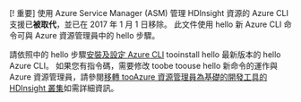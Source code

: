 [! 重要] 使用 Azure Service Manager (ASM) 管理 HDInsight 資源的 Azure CLI 支援已**被取代**，並已在 2017 年 1 月 1 日移除。 此文件使用 hello 新 Azure CLI 命令可與 Azure 資源管理員中的 hello 步驟。

請依照中的 hello 步驟[安裝及設定 Azure CLI](../articles/cli-install-nodejs.md) tooinstall hello 最新版本的 hello Azure CLI。 如果您有指令碼，需要修改 toobe toouse hello 新命令的運作與 Azure 資源管理員，請參閱[移轉 tooAzure 資源管理員為基礎的開發工具的 HDInsight 叢集](../articles/hdinsight/hdinsight-hadoop-development-using-azure-resource-manager.md)如需詳細資訊。


